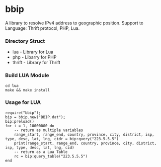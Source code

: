 # bbip

A library to resolve IPv4 address to geographic position. Support to Language: Thrift protocol, PHP, Lua.

### Directory Struct
- lua    - Library for Lua
- php    - Libarry for PHP
- thrift - Library for Thrift

### Build LUA Module
```
cd lua
make && make install
```

### Usage for LUA
```
require("bbip");
bip = bbip.new("BBIP.dat");
bip:preload()
for i = 1, 10000000 do
    -- return as multiple variables
    range_start, range_end, country, province, city, district, isp, type, desc, lat, lng, cidr = bip:query("223.5.5.5")
    print(range_start, range_end, country, province, city, district, isp, type, desc, lat, lng, cid)
    -- return as a Lua Table
    rc = bip:query_table("223.5.5.5")
end
```
